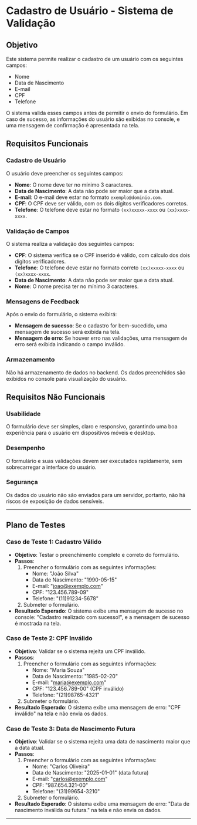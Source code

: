 # Cadastro de Usuário - Sistema de Validação

## Objetivo

Este sistema permite realizar o cadastro de um usuário com os seguintes campos:

- Nome
- Data de Nascimento
- E-mail
- CPF
- Telefone

O sistema valida esses campos antes de permitir o envio do formulário. Em caso de sucesso, as informações do usuário são exibidas no console, e uma mensagem de confirmação é apresentada na tela.

## Requisitos Funcionais

### Cadastro de Usuário

O usuário deve preencher os seguintes campos:

- **Nome**: O nome deve ter no mínimo 3 caracteres.
- **Data de Nascimento**: A data não pode ser maior que a data atual.
- **E-mail**: O e-mail deve estar no formato `exemplo@dominio.com`.
- **CPF**: O CPF deve ser válido, com os dois dígitos verificadores corretos.
- **Telefone**: O telefone deve estar no formato `(xx)xxxxx-xxxx` ou `(xx)xxxx-xxxx`.

### Validação de Campos

O sistema realiza a validação dos seguintes campos:

- **CPF**: O sistema verifica se o CPF inserido é válido, com cálculo dos dois dígitos verificadores.
- **Telefone**: O telefone deve estar no formato correto `(xx)xxxxx-xxxx` ou `(xx)xxxx-xxxx`.
- **Data de Nascimento**: A data não pode ser maior que a data atual.
- **Nome**: O nome precisa ter no mínimo 3 caracteres.

### Mensagens de Feedback

Após o envio do formulário, o sistema exibirá:

- **Mensagem de sucesso**: Se o cadastro for bem-sucedido, uma mensagem de sucesso será exibida na tela.
- **Mensagem de erro**: Se houver erro nas validações, uma mensagem de erro será exibida indicando o campo inválido.

### Armazenamento

Não há armazenamento de dados no backend. Os dados preenchidos são exibidos no console para visualização do usuário.

## Requisitos Não Funcionais

### Usabilidade

O formulário deve ser simples, claro e responsivo, garantindo uma boa experiência para o usuário em dispositivos móveis e desktop.

### Desempenho

O formulário e suas validações devem ser executados rapidamente, sem sobrecarregar a interface do usuário.

### Segurança

Os dados do usuário não são enviados para um servidor, portanto, não há riscos de exposição de dados sensíveis.

---

## Plano de Testes

### Caso de Teste 1: Cadastro Válido

- **Objetivo**: Testar o preenchimento completo e correto do formulário.
- **Passos**:
  1. Preencher o formulário com as seguintes informações:
     - Nome: "João Silva"
     - Data de Nascimento: "1990-05-15"
     - E-mail: "joao@exemplo.com"
     - CPF: "123.456.789-09"
     - Telefone: "(11)91234-5678"
  2. Submeter o formulário.
- **Resultado Esperado**: O sistema exibe uma mensagem de sucesso no console: "Cadastro realizado com sucesso!", e a mensagem de sucesso é mostrada na tela.

### Caso de Teste 2: CPF Inválido

- **Objetivo**: Validar se o sistema rejeita um CPF inválido.
- **Passos**:
  1. Preencher o formulário com as seguintes informações:
     - Nome: "Maria Souza"
     - Data de Nascimento: "1985-02-20"
     - E-mail: "maria@exemplo.com"
     - CPF: "123.456.789-00" (CPF inválido)
     - Telefone: "(21)98765-4321"
  2. Submeter o formulário.
- **Resultado Esperado**: O sistema exibe uma mensagem de erro: "CPF inválido" na tela e não envia os dados.

### Caso de Teste 3: Data de Nascimento Futura

- **Objetivo**: Validar se o sistema rejeita uma data de nascimento maior que a data atual.
- **Passos**:
  1. Preencher o formulário com as seguintes informações:
     - Nome: "Carlos Oliveira"
     - Data de Nascimento: "2025-01-01" (data futura)
     - E-mail: "carlos@exemplo.com"
     - CPF: "987.654.321-00"
     - Telefone: "(31)99654-3210"
  2. Submeter o formulário.
- **Resultado Esperado**: O sistema exibe uma mensagem de erro: "Data de nascimento inválida ou futura." na tela e não envia os dados.

---
